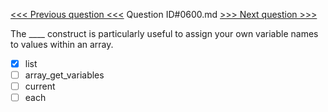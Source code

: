 [<<< Previous question <<<](0599.md)  Question ID#0600.md  [>>> Next question >>>](0601.md) 

The ____ construct is particularly useful to assign your own variable names to values within an array.

- [x] list
- [ ] array_get_variables
- [ ] current
- [ ] each
